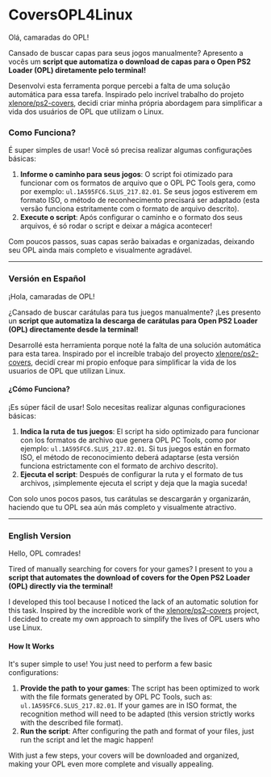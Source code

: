 # CoversOPL4Linux

Olá, camaradas do OPL!

Cansado de buscar capas para seus jogos manualmente? Apresento a vocês um **script que automatiza o download de capas para o Open PS2 Loader (OPL) diretamente pelo terminal!**

Desenvolvi esta ferramenta porque percebi a falta de uma solução automática para essa tarefa. Inspirado pelo incrível trabalho do projeto [xlenore/ps2-covers](https://github.com/xlenore/ps2-covers), decidi criar minha própria abordagem para simplificar a vida dos usuários de OPL que utilizam o Linux.

### Como Funciona?

É super simples de usar! Você só precisa realizar algumas configurações básicas:

1.  **Informe o caminho para seus jogos**: O script foi otimizado para funcionar com os formatos de arquivo que o OPL PC Tools gera, como por exemplo: `ul.1A595FC6.SLUS_217.82.01`. Se seus jogos estiverem em formato ISO, o método de reconhecimento precisará ser adaptado (esta versão funciona estritamente com o formato de arquivo descrito).
2.  **Execute o script**: Após configurar o caminho e o formato dos seus arquivos, é só rodar o script e deixar a mágica acontecer!

Com poucos passos, suas capas serão baixadas e organizadas, deixando seu OPL ainda mais completo e visualmente agradável.

---

### Versión en Español

¡Hola, camaradas de OPL!

¿Cansado de buscar carátulas para tus juegos manualmente? ¡Les presento un **script que automatiza la descarga de carátulas para Open PS2 Loader (OPL) directamente desde la terminal!**

Desarrollé esta herramienta porque noté la falta de una solución automática para esta tarea. Inspirado por el increíble trabajo del proyecto [xlenore/ps2-covers](https://github.com/xlenore/ps2-covers), decidí crear mi propio enfoque para simplificar la vida de los usuarios de OPL que utilizan Linux.

#### ¿Cómo Funciona?

¡Es súper fácil de usar! Solo necesitas realizar algunas configuraciones básicas:

1.  **Indica la ruta de tus juegos**: El script ha sido optimizado para funcionar con los formatos de archivo que genera OPL PC Tools, como por ejemplo: `ul.1A595FC6.SLUS_217.82.01`. Si tus juegos están en formato ISO, el método de reconocimiento deberá adaptarse (esta versión funciona estrictamente con el formato de archivo descrito).
2.  **Ejecuta el script**: Después de configurar la ruta y el formato de tus archivos, ¡simplemente ejecuta el script y deja que la magia suceda!

Con solo unos pocos pasos, tus carátulas se descargarán y organizarán, haciendo que tu OPL sea aún más completo y visualmente atractivo.

---

### English Version

Hello, OPL comrades!

Tired of manually searching for covers for your games? I present to you a **script that automates the download of covers for the Open PS2 Loader (OPL) directly via the terminal!**

I developed this tool because I noticed the lack of an automatic solution for this task. Inspired by the incredible work of the [xlenore/ps2-covers](https://github.com/xlenore/ps2-covers) project, I decided to create my own approach to simplify the lives of OPL users who use Linux.

#### How It Works

It's super simple to use! You just need to perform a few basic configurations:
1.  **Provide the path to your games**: The script has been optimized to work with the file formats generated by OPL PC Tools, such as: `ul.1A595FC6.SLUS_217.82.01`. If your games are in ISO format, the recognition method will need to be adapted (this version strictly works with the described file format).
2.  **Run the script**: After configuring the path and format of your files, just run the script and let the magic happen!

With just a few steps, your covers will be downloaded and organized, making your OPL even more complete and visually appealing.
